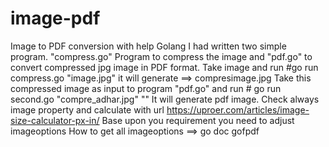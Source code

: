 # image-pdf
Image to PDF conversion with help Golang
I had written two simple program. "compress.go" Program to compress the image and "pdf.go" to convert compressed jpg image in PDF format.
Take image and run    #go run compress.go "image.jpg" it will generate ==> compresimage.jpg
Take this compressed image as input to program "pdf.go" and run   # go run second.go "compre_adhar.jpg" ""
It will generate pdf image.
Check always image property and calculate with url https://uproer.com/articles/image-size-calculator-px-in/
Base upon you requirement you need to adjust imageoptions
How to get all imageoptions ==> go doc gofpdf
